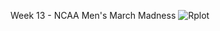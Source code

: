 Week 13 - NCAA Men's March Madness
![Rplot](https://github.com/sndaba/2024TidyTuesdayWithRstats/assets/53818579/eb9bcde2-1ffd-4619-a121-ea9a73b445c1)
